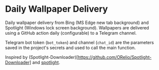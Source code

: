 # Daily Wallpaper Delivery

Daily wallpaper delivery from Bing (MS Edge new tab background) and Spotlight (Windows lock screen background).
Wallpapers are delivered using a GitHub action daily (configurable) to a Telegram channel.

Telegram bot token (`bot_token`) and channel (`chat_id`) are the parameters saved in the project's secrets and used to call the main function.

Inspired by (Spotlight-Downloader)[https://github.com/ORelio/Spotlight-Downloader] and [spotlight](https://github.com/KoalaBR/spotlight).
